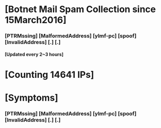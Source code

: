 # [Botnet Mail Spam Collection since 15March2016]
### [PTRMssing] [MalformedAddress] [ylmf-pc] [spoof] [InvalidAddress] [.] [.]
#### [Updated every 2~3 hours]

# [Counting 14641 IPs]

# [Symptoms] 
###   [PTRMssing] [MalformedAddress] [ylmf-pc] [spoof] [InvalidAddress] [.] [.]
